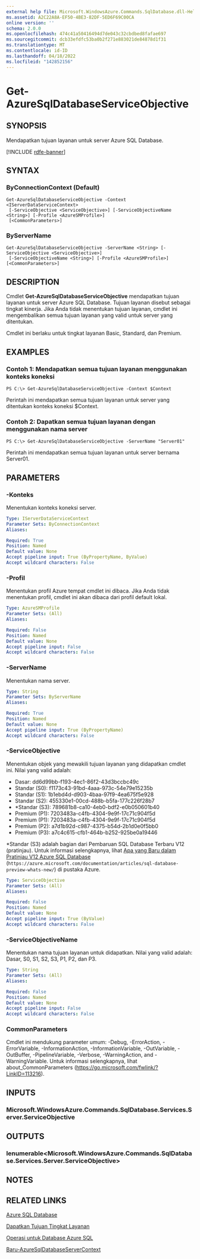 ```yaml
---
external help file: Microsoft.WindowsAzure.Commands.SqlDatabase.dll-Help.xml
ms.assetid: A2C22A8A-EF50-4BE3-82DF-5ED6F69C00CA
online version: ''
schema: 2.0.0
ms.openlocfilehash: 474c41a50416494d7de043c32cbdbed8fafae697
ms.sourcegitcommit: dcb33efdfc53ba0b2f271e883021de84878d1f31
ms.translationtype: MT
ms.contentlocale: id-ID
ms.lasthandoff: 04/18/2022
ms.locfileid: "142852156"
---
```

# Get-AzureSqlDatabaseServiceObjective

## SYNOPSIS
Mendapatkan tujuan layanan untuk server Azure SQL Database.

[!INCLUDE [rdfe-banner](../../includes/rdfe-banner.md)]

## SYNTAX

### ByConnectionContext (Default)
```
Get-AzureSqlDatabaseServiceObjective -Context <IServerDataServiceContext>
 [-ServiceObjective <ServiceObjective>] [-ServiceObjectiveName <String>] [-Profile <AzureSMProfile>]
 [<CommonParameters>]
```

### ByServerName
```
Get-AzureSqlDatabaseServiceObjective -ServerName <String> [-ServiceObjective <ServiceObjective>]
 [-ServiceObjectiveName <String>] [-Profile <AzureSMProfile>] [<CommonParameters>]
```

## DESCRIPTION
Cmdlet **Get-AzureSqlDatabaseServiceObjective** mendapatkan tujuan layanan untuk server Azure SQL Database.
Tujuan layanan disebut sebagai tingkat kinerja.
Jika Anda tidak menentukan tujuan layanan, cmdlet ini mengembalikan semua tujuan layanan yang valid untuk server yang ditentukan.

Cmdlet ini berlaku untuk tingkat layanan Basic, Standard, dan Premium.

## EXAMPLES

### Contoh 1: Mendapatkan semua tujuan layanan menggunakan konteks koneksi
```
PS C:\> Get-AzureSqlDatabaseServiceObjective -Context $Context
```

Perintah ini mendapatkan semua tujuan layanan untuk server yang ditentukan konteks koneksi $Context.

### Contoh 2: Dapatkan semua tujuan layanan dengan menggunakan nama server
```
PS C:\> Get-AzureSqlDatabaseServiceObjective -ServerName "Server01"
```

Perintah ini mendapatkan semua tujuan layanan untuk server bernama Server01.

## PARAMETERS

### -Konteks
Menentukan konteks koneksi server.

```yaml
Type: IServerDataServiceContext
Parameter Sets: ByConnectionContext
Aliases: 

Required: True
Position: Named
Default value: None
Accept pipeline input: True (ByPropertyName, ByValue)
Accept wildcard characters: False
```

### -Profil
Menentukan profil Azure tempat cmdlet ini dibaca.
Jika Anda tidak menentukan profil, cmdlet ini akan dibaca dari profil default lokal.

```yaml
Type: AzureSMProfile
Parameter Sets: (All)
Aliases: 

Required: False
Position: Named
Default value: None
Accept pipeline input: False
Accept wildcard characters: False
```

### -ServerName
Menentukan nama server.

```yaml
Type: String
Parameter Sets: ByServerName
Aliases: 

Required: True
Position: Named
Default value: None
Accept pipeline input: True (ByPropertyName)
Accept wildcard characters: False
```

### -ServiceObjective
Menentukan objek yang mewakili tujuan layanan yang didapatkan cmdlet ini.
Nilai yang valid adalah: 

- Dasar: dd6d99bb-f193-4ec1-86f2-43d3bccbc49c
- Standar (S0): f1173c43-91bd-4aaa-973c-54e79e15235b
- Standar (S1): 1b1ebd4d-d903-4baa-97f9-4ea675f5e928
- Standar (S2): 455330e1-00cd-488b-b5fa-177c226f28b7
- *Standar (S3): 789681b8-ca10-4eb0-bdf2-e0b050601b40
- Premium (P1): 7203483a-c4fb-4304-9e9f-17c71c904f5d
- Premium (P1): 7203483a-c4fb-4304-9e9f-17c71c904f5d
- Premium (P2): a7d1b92d-c987-4375-b54d-2b1d0e0f5bb0
- Premium (P3): a7c4c615-cfb1-464b-b252-925be0a19446

*Standar (S3) adalah bagian dari Pembaruan SQL Database Terbaru V12 (pratinjau).
Untuk informasi selengkapnya, lihat [Apa yang Baru dalam Pratinjau V12 Azure SQL Database](https://azure.microsoft.com/documentation/articles/sql-database-preview-whats-new/) (`https://azure.microsoft.com/documentation/articles/sql-database-preview-whats-new/`) di pustaka Azure.

```yaml
Type: ServiceObjective
Parameter Sets: (All)
Aliases: 

Required: False
Position: Named
Default value: None
Accept pipeline input: True (ByValue)
Accept wildcard characters: False
```

### -ServiceObjectiveName
Menentukan nama tujuan layanan untuk didapatkan.
Nilai yang valid adalah: Dasar, S0, S1, S2, S3, P1, P2, dan P3.

```yaml
Type: String
Parameter Sets: (All)
Aliases: 

Required: False
Position: Named
Default value: None
Accept pipeline input: False
Accept wildcard characters: False
```

### CommonParameters
Cmdlet ini mendukung parameter umum: -Debug, -ErrorAction, -ErrorVariable, -InformationAction, -InformationVariable, -OutVariable, -OutBuffer, -PipelineVariable, -Verbose, -WarningAction, and -WarningVariable. Untuk informasi selengkapnya, lihat about_CommonParameters (https://go.microsoft.com/fwlink/?LinkID=113216).

## INPUTS

### Microsoft.WindowsAzure.Commands.SqlDatabase.Services.Server.ServiceObjective

## OUTPUTS

### Ienumerable\<Microsoft.WindowsAzure.Commands.SqlDatabase.Services.Server.ServiceObjective\>

## NOTES

## RELATED LINKS

[Azure SQL Database](https://msdn.microsoft.com/library/ee336279.aspx)

[Dapatkan Tujuan Tingkat Layanan](https://msdn.microsoft.com/en-us/library/azure/dn505709.aspx)

[Operasi untuk Database Azure SQL](https://msdn.microsoft.com/en-us/library/azure/dn505719.aspx)

[Baru-AzureSqlDatabaseServerContext](./New-AzureSqlDatabaseServerContext.md)


